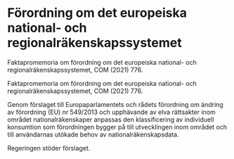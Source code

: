 # Förordning om det europeiska national- och regionalräkenskapssystemet

Faktapromemoria om förordning om det europeiska national- och regionalräkenskapssystemet, COM (2021) 776.

Faktapromemoria om förordning om det europeiska national- och regionalräkenskapssystemet, COM (2021) 776.

Genom förslaget till Europaparlamentets och rådets förordning om ändring av förordning (EU) nr 549/2013 och upphävande av elva rättsakter inom området nationalräkenskaper anpassas den klassificering av individuell konsumtion som förordningen bygger på till utvecklingen inom området och till användarnas utökade behov av nationalräkenskapsdata.

Regeringen stöder förslaget.
